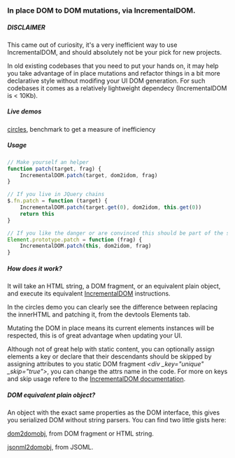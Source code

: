 ### In place DOM to DOM mutations, via IncrementalDOM.

##### DISCLAIMER
This came out of curiosity, it's a very inefficient way to use IncrementalDOM, and should absolutely not be your pick for new projects.

In old existing codebases that you need to put your hands on, it may help you take advantage of in place mutations and refactor things in a bit more declarative style without modifing your UI DOM generation. For such codebases it comes as a relatively lightweight dependecy (IncrementalDOM is < 10Kb).

##### Live demos
[circles](http://paolocaminiti.github.io/dom2idom/demo/circles/), benchmark to get a measure of inefficiency

##### Usage
```javascript
// Make yourself an helper
function patch(target, frag) {
	IncrementalDOM.patch(target, dom2idom, frag)
}

// If you live in JQuery chains
$.fn.patch = function (target) {
    IncrementalDOM.patch(target.get(0), dom2idom, this.get(0))
    return this
}

// If you like the danger or are convinced this should be part of the standard
Element.prototype.patch = function (frag) {
	IncrementalDOM.patch(this, dom2idom, frag)
}
```

##### How does it work?
It will take an HTML string, a DOM fragment, or an equivalent plain object, and execute its equivalent  [IncrementalDOM](https://github.com/google/incremental-dom) instructions.

In the circles demo you can clearly see the difference between replacing the innerHTML and patching it, from the devtools Elements tab.

Mutating the DOM in place means its current elements instances will be respected, this is of great advantage when updating your UI.

Although not of great help with static content, you can optionally assign elements a key or declare that their descendants should be skipped by assigning attributes to you static DOM fragment *\<div _key="unique" _skip="true"\>*, you can change the attrs name in the code. For more on keys and skip usage refere to the [IncrementalDOM documentation](http://google.github.io/incremental-dom/#about).

##### DOM equivalent plain object?
An object with the exact same properties as the DOM interface, this gives you serialized DOM without string parsers. You can find two little gists here:

[dom2domobj](https://gist.github.com/paolocaminiti/5a169ea7b42dcf947912), from DOM fragment or HTML string.

[jsonml2domobj](https://gist.github.com/paolocaminiti/74fcd11b9da29a73c240), from JSOML.
